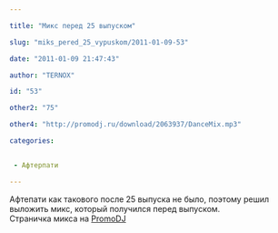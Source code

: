 ```yaml
---

title: "Микс перед 25 выпуском"

slug: "miks_pered_25_vypuskom/2011-01-09-53"

date: "2011-01-09 21:47:43"

author: "TERNOX"

id: "53"

other2: "75"

other4: "http://promodj.ru/download/2063937/DanceMix.mp3"

categories:


 - Афтерпати

---
```

Афтепати как такового после 25 выпуска не было, поэтому решил выложить микс, который получился перед выпуском.  
Страничка микса на [PromoDJ](http://dpolyakov.promodj.ru/promos/2063937/DanceMix.html)